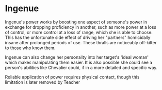 # Ingenue
Ingenue's power works by boosting one aspect of someone's power in exchange for dropping proficiency in another, such as more power at a loss of control, or more control at a loss of range, which she is able to choose. This has the unfortunate side effect of driving her "partners" homicidally insane after prolonged periods of use. These thralls are noticeably off-kilter to those who know them.

Ingenue can also change her personality into her target's 'ideal woman' which makes manipulating them easier. It is also possible she could see a person's abilities like Chevalier could, if in a more detailed and specific way.

Reliable application of power requires physical contact, though this limitation is later removed by Teacher
